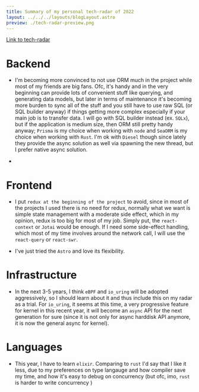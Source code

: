 ```yaml
---
title: Summary of my personal tech-radar of 2022
layout: ../../../layouts/blogLayout.astro
preview: ./tech-radar-preview.png
---
```


[Link to tech-radar](../../../../tech-radar)

# Backend

- I'm becoming more convinced to not use ORM much in the project while most of my friends are big fans. Ofc, it's handy and
in the very beginning can provide lots of convenient stuff like querying, and generating data models, but later in terms of maintenance it's becoming more burden to sync all of the stuff and you still have to use raw SQL (or SQL builder anyway) if things getting more complex especially if your main job is to transfer data. I will go with SQL builder instead (ex. `SQLx`), but if the application is medium size, then ORM still pretty handy anyway; `Prisma` is my choice when working with `node` and `SeaORM` is my choice when working with `Rust`. I'm ok with `Diesel` though since lately they provide the async solution as well via spawning the new thread, but I prefer native async solution.

- 

# Frontend

- I put `redux at the beginning of the project` to avoid, since in most of the projects I used there is no need for redux, normally what we want is simple state management with a moderate side effect, which in my opinion, redux is too big for most of my job. Simply put, the `react-context` or `Jotai` would be enough. If I need some side-effect handling, which most of my time involves around the network call, I will use the `react-query` or `react-swr`.

- I've just tried the `Astro` and love its flexibility.


# Infrastructure

- In the next 3-5 years, I think `eBPF` and `io_uring` will be adopted aggressively, so I should learn about it and
thus include this on my radar as a trial. For `io_uring`, it seems at this time, a very progressive feature for kernel in this recent year, it will become an `async` API for the next generation for sure (since it is not only for async harddisk API anymore, it is now the general async for kernel).

# Languages

- This year, I have to learn `elixir`. Comparing to `rust` I'd say that I like it less, due to my preferences on type langauge
and how compiler save my time, and how it's easy to debug on concurrency (but ofc, imo, `rust` is harder to write concurrency )
